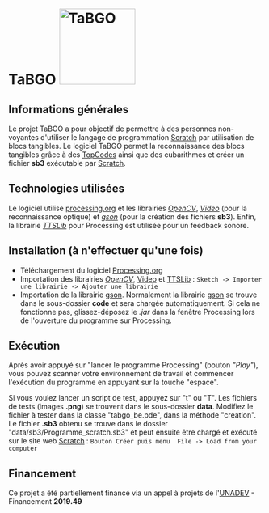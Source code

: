 # TaBGO <img src="https://github.com/truillet/tabgo_be/blob/main/documentation/images/tabgo.png" width=150 alt="TaBGO">

## Informations générales
Le projet TaBGO a pour objectif de permettre à des personnes non-voyantes d'utiliser le langage de programmation [Scratch](https://scratch.mit.edu) par utilisation de blocs tangibles.
Le logiciel TaBGO permet la reconnaissance des blocs tangibles grâce à des [TopCodes](https://github.com/truillet/TopCodes) ainsi que des cubarithmes et créer un fichier **sb3** exécutable par [Scratch](https://scratch.mit.edu).

## Technologies utilisées
Le logiciel utilise [processing.org](https://www.processing.org) et les librairies *[OpenCV](https://github.com/atduskgreg/opencv-processing)*, *[Video](https://github.com/processing/processing-video)* (pour la reconnaissance optique) et *[gson](https://github.com/google/gson)* (pour la création des fichiers **sb3**).
Enfin, la librairie *[TTSLib](https://www.local-guru.net/blog/pages/ttslib)* pour Processing est utilisée pour un feedback sonore.

## Installation (à n'effectuer qu'une fois)
* Téléchargement du logiciel [Processing.org](https://processing.org/download)
* Importation des librairies *[OpenCV](https://github.com/atduskgreg/opencv-processing)*, [Video](https://github.com/processing/processing-video) et [TTSLib](https://www.local-guru.net/blog/pages/ttslib) : 
`Sketch -> Importer une librairie -> Ajouter une librairie`
* Importation de la librairie [gson](https://github.com/google/gson). Normalement la librairie [gson](https://github.com/google/gson) se trouve dans le sous-dossier **code** et sera chargée automatiquement. Si cela ne fonctionne pas, glissez-déposez le *.jar* dans la fenêtre Processing lors de l'ouverture du programme sur Processing.

## Exécution
Après avoir appuyé sur "lancer le programme Processing" (bouton *"Play"*), vous pouvez scanner votre environnement de travail et commencer l'exécution du programme en appuyant sur la touche "espace".

Si vous voulez lancer un script de test, appuyez sur "t" ou "T". Les fichiers de tests (images **.png**) se trouvent dans le sous-dossier **data**. Modifiez le fichier à tester dans la classe "tabgo_be.pde", dans la méthode "creation".
Le fichier **.sb3** obtenu se trouve dans le dossier "data/sb3/Programme_scratch.sb3" et peut ensuite être chargé et exécuté sur le site web [Scratch](https://scratch.mit.edu) : 
`Bouton Créer puis menu  File -> Load from your computer`

## Financement
Ce projet a été partiellement financé via un appel à projets de l'[UNADEV](https://www.unadev.com/nos-missions/appel-a-projets) - Financement **2019.49** 
